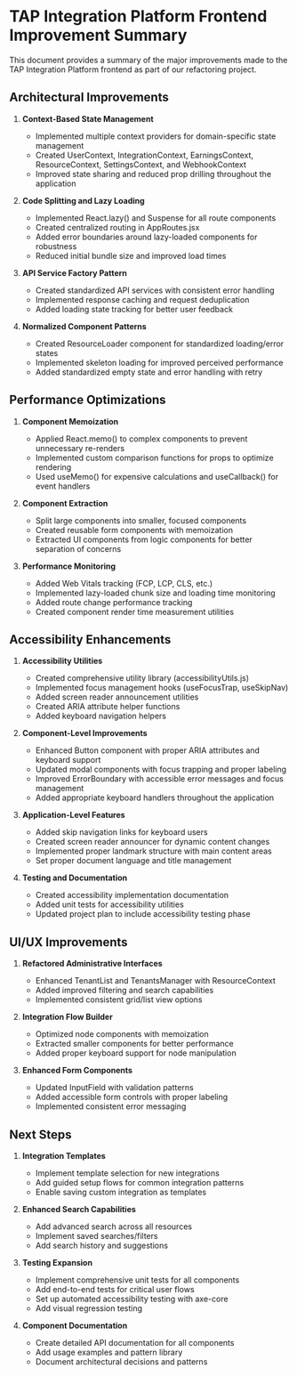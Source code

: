 # TAP Integration Platform Frontend Improvement Summary

This document provides a summary of the major improvements made to the TAP Integration Platform frontend as part of our refactoring project.

## Architectural Improvements

1. **Context-Based State Management**
   - Implemented multiple context providers for domain-specific state management
   - Created UserContext, IntegrationContext, EarningsContext, ResourceContext, SettingsContext, and WebhookContext
   - Improved state sharing and reduced prop drilling throughout the application

2. **Code Splitting and Lazy Loading**
   - Implemented React.lazy() and Suspense for all route components
   - Created centralized routing in AppRoutes.jsx
   - Added error boundaries around lazy-loaded components for robustness
   - Reduced initial bundle size and improved load times

3. **API Service Factory Pattern**
   - Created standardized API services with consistent error handling
   - Implemented response caching and request deduplication
   - Added loading state tracking for better user feedback

4. **Normalized Component Patterns**
   - Created ResourceLoader component for standardized loading/error states
   - Implemented skeleton loading for improved perceived performance
   - Added standardized empty state and error handling with retry

## Performance Optimizations

1. **Component Memoization**
   - Applied React.memo() to complex components to prevent unnecessary re-renders
   - Implemented custom comparison functions for props to optimize rendering
   - Used useMemo() for expensive calculations and useCallback() for event handlers

2. **Component Extraction**
   - Split large components into smaller, focused components
   - Created reusable form components with memoization
   - Extracted UI components from logic components for better separation of concerns

3. **Performance Monitoring**
   - Added Web Vitals tracking (FCP, LCP, CLS, etc.)
   - Implemented lazy-loaded chunk size and loading time monitoring
   - Added route change performance tracking
   - Created component render time measurement utilities

## Accessibility Enhancements

1. **Accessibility Utilities**
   - Created comprehensive utility library (accessibilityUtils.js)
   - Implemented focus management hooks (useFocusTrap, useSkipNav)
   - Added screen reader announcement utilities
   - Created ARIA attribute helper functions
   - Added keyboard navigation helpers

2. **Component-Level Improvements**
   - Enhanced Button component with proper ARIA attributes and keyboard support
   - Updated modal components with focus trapping and proper labeling
   - Improved ErrorBoundary with accessible error messages and focus management
   - Added appropriate keyboard handlers throughout the application

3. **Application-Level Features**
   - Added skip navigation links for keyboard users
   - Created screen reader announcer for dynamic content changes
   - Implemented proper landmark structure with main content areas
   - Set proper document language and title management

4. **Testing and Documentation**
   - Created accessibility implementation documentation
   - Added unit tests for accessibility utilities
   - Updated project plan to include accessibility testing phase

## UI/UX Improvements

1. **Refactored Administrative Interfaces**
   - Enhanced TenantList and TenantsManager with ResourceContext
   - Added improved filtering and search capabilities
   - Implemented consistent grid/list view options

2. **Integration Flow Builder**
   - Optimized node components with memoization
   - Extracted smaller components for better performance
   - Added proper keyboard support for node manipulation

3. **Enhanced Form Components**
   - Updated InputField with validation patterns
   - Added accessible form controls with proper labeling
   - Implemented consistent error messaging

## Next Steps

1. **Integration Templates**
   - Implement template selection for new integrations
   - Add guided setup flows for common integration patterns
   - Enable saving custom integration as templates

2. **Enhanced Search Capabilities**
   - Add advanced search across all resources
   - Implement saved searches/filters
   - Add search history and suggestions

3. **Testing Expansion**
   - Implement comprehensive unit tests for all components
   - Add end-to-end tests for critical user flows
   - Set up automated accessibility testing with axe-core
   - Add visual regression testing

4. **Component Documentation**
   - Create detailed API documentation for all components
   - Add usage examples and pattern library
   - Document architectural decisions and patterns